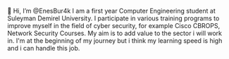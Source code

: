 👋 Hi, I’m @EnesBur4k
 I am a first year Computer Engineering student at Suleyman Demirel University. I participate in various training programs to improve myself in the field of cyber security, for example Cisco CBROPS, Network Security Courses. My aim is to add value to the sector i will work in. I'm at the beginning of my journey but i think my learning speed is high and i can handle this job. 
